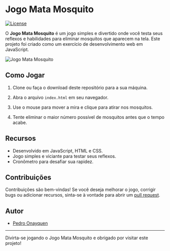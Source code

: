 # Jogo Mata Mosquito

[![License](https://img.shields.io/badge/License-MIT-blue.svg)](https://opensource.org/licenses/MIT)

O **Jogo Mata Mosquito** é um jogo simples e divertido onde você testa seus reflexos e habilidades para eliminar mosquitos que aparecem na tela. Este projeto foi criado como um exercício de desenvolvimento web em JavaScript.

![Jogo Mata Mosquito](screenshot.png)

## Como Jogar

1. Clone ou faça o download deste repositório para a sua máquina.

2. Abra o arquivo `index.html` em seu navegador.

3. Use o mouse para mover a mira e clique para atirar nos mosquitos.

4. Tente eliminar o maior número possível de mosquitos antes que o tempo acabe.

## Recursos

- Desenvolvido em JavaScript, HTML e CSS.
- Jogo simples e viciante para testar seus reflexos.
- Cronômetro para desafiar sua rapidez.

## Contribuições

Contribuições são bem-vindas! Se você deseja melhorar o jogo, corrigir bugs ou adicionar recursos, sinta-se à vontade para abrir um [pull request](https://github.com/PedroOnayquen/Jogo-mata-mosquito/pulls).


## Autor

- [Pedro Onayquen](https://github.com/PedroOnayquen) 

---

Divirta-se jogando o Jogo Mata Mosquito e obrigado por visitar este projeto!
